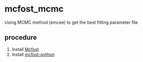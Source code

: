 # mcfost_mcmc
Using MCMC method (emcee) to get the best fitting parameter file

## procedure
1. Install [Mcfost](https://ipag.osug.fr/~pintec/mcfost/docs/html/overview.html)
2. Install [mcfost-python](https://github.com/dreamjade/mcfost_mcmc)

